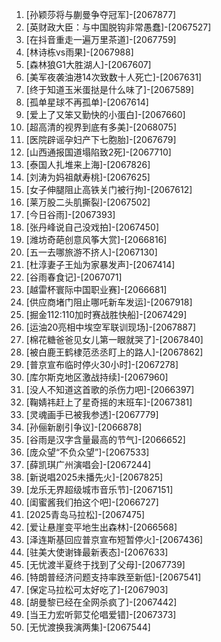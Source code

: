 
1. [孙颖莎将与蒯曼争夺冠军]-[2067877]
1. [英财政大臣：与中国脱钩非常愚蠢]-[2067527]
1. [在抖音重走一遍万里茶道]-[2067759]
1. [林诗栋vs雨果]-[2067988]
1. [森林狼G1大胜湖人]-[2067607]
1. [美军夜袭油港14次致数十人死亡]-[2067631]
1. [终于知道玉米蛋挞是什么味了]-[2067589]
1. [孤单星球不再孤单]-[2067614]
1. [爱上了又笨又勤快的小蛋白]-[2067660]
1. [超高清的视界到底有多美]-[2068075]
1. [医院辟谣孕妇产下七胞胎]-[2067679]
1. [山西通报国道塌陷致2死]-[2067710]
1. [泰国人扎堆来上海]-[2067826]
1. [刘涛为妈祖献寿桃]-[2067625]
1. [女子伸腿阻止高铁关门被行拘]-[2067612]
1. [莱万股二头肌撕裂]-[2067502]
1. [今日谷雨]-[2067393]
1. [张丹峰说自己没戏拍]-[2067450]
1. [潍坊奇葩创意风筝大赏]-[2066816]
1. [五一去哪旅游不挤人]-[2067130]
1. [杜淳妻子王灿为家暴发声]-[2067414]
1. [谷雨春食记]-[2067071]
1. [越雷杯寰际中国职业赛]-[2066681]
1. [供应商堵门阻止哪吒新车发运]-[2067918]
1. [掘金112:110加时赛战胜快船]-[2067429]
1. [运油20亮相中埃空军联训现场]-[2067887]
1. [棉花糖爸爸见女儿第一眼就哭了]-[2067840]
1. [被白鹿王鹤棣范丞丞盯上的路人]-[2067862]
1. [普京宣布临时停火30小时]-[2067278]
1. [库尔斯克地区激战持续]-[2067960]
1. [没人不知道这首歌的杀伤力吧]-[2066397]
1. [鞠婧祎赶上了星奇摇的末班车]-[2067381]
1. [灵魂画手已被我参透]-[2067779]
1. [孙俪新剧引争议]-[2066878]
1. [谷雨是汉字含量最高的节气]-[2066652]
1. [庞众望“不负众望”]-[2067533]
1. [薛凯琪广州演唱会]-[2067244]
1. [新说唱2025未播先火]-[2067825]
1. [龙乐无界超级城市音乐节]-[2067151]
1. [闺蜜酱我们拍这个吧]-[2066727]
1. [2025青岛马拉松]-[2067475]
1. [爱让悬崖变平地生出森林]-[2066568]
1. [泽连斯基回应普京宣布短暂停火]-[2067436]
1. [驻美大使谢锋最新表态]-[2067633]
1. [无忧渡半夏终于找到了父母]-[2067739]
1. [特朗普经济问题支持率跌至新低]-[2067541]
1. [保定马拉松可太好吃了]-[2067903]
1. [胡曼黎已经在全网杀疯了]-[2067442]
1. [当王力宏听郭艾伦唱爱错]-[2067373]
1. [无忧渡换我演两集]-[2067544]